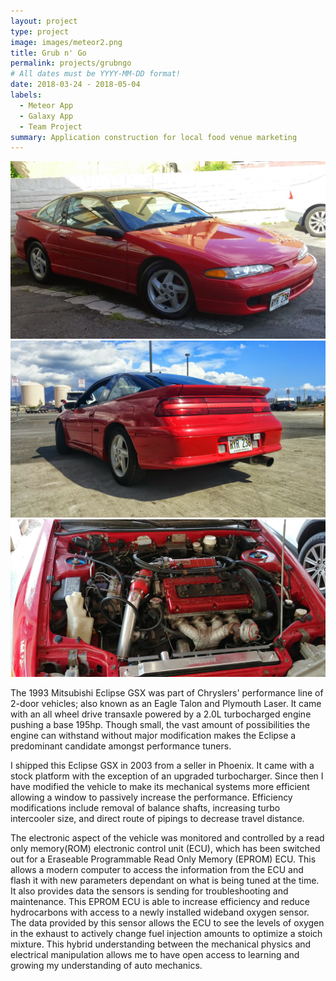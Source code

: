 ```yaml
---
layout: project
type: project
image: images/meteor2.png
title: Grub n' Go
permalink: projects/grubngo
# All dates must be YYYY-MM-DD format!
date: 2018-03-24 - 2018-05-04
labels:
  - Meteor App
  - Galaxy App
  - Team Project
summary: Application construction for local food venue marketing  
---
```


  <img class="ui medium rounded image" src="../images/eclipse1.jpg">
<div class="ui small rounded images">
  <img class="ui image" src="../images/eclipse2.jpg">
  <img class="ui image" src="../images/eclipse3.jpg">
</div>

The 1993 Mitsubishi Eclipse GSX was part of Chryslers' performance line of 2-door vehicles; also known as an Eagle Talon and Plymouth Laser. It came with an all wheel drive transaxle powered by a 2.0L turbocharged engine pushing a base 195hp. Though small, the vast amount of possibilities the engine can withstand without major modification makes the Eclipse a predominant candidate amongst performance tuners. 

I shipped this Eclipse GSX in 2003 from a seller in Phoenix. It came with a stock platform with the exception of an upgraded turbocharger. Since then I have modified the vehicle to make its mechanical systems more efficient allowing a window to passively increase the performance. Efficiency modifications include removal of balance shafts, increasing turbo intercooler size, and direct route of pipings to decrease travel distance. 

The electronic aspect of the vehicle was monitored and controlled by a read only memory(ROM) electronic control unit (ECU), which has been switched out for a Eraseable Programmable Read Only Memory (EPROM) ECU. This allows a modern computer to access the information from the ECU and flash it with new parameters dependant on what is being tuned at the time. It also provides data the sensors is sending for troubleshooting and maintenance. This EPROM ECU is able to increase efficiency and reduce hydrocarbons with access to a newly installed wideband oxygen sensor. The data provided by this sensor allows the ECU to see the levels of oxygen in the exhaust to actively change fuel injection amounts to optimize a stoich mixture. This hybrid understanding between the mechanical physics and electrical manipulation allows me to have open access to learning and growing my understanding of auto mechanics. 
